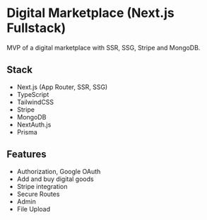 # Digital Marketplace (Next.js Fullstack)

MVP of a digital marketplace with SSR, SSG, Stripe and MongoDB.

## Stack
- Next.js (App Router, SSR, SSG)
- TypeScript
- TailwindCSS
- Stripe
- MongoDB
- NextAuth.js
- Prisma

## Features
- Authorization, Google OAuth
- Add and buy digital goods
- Stripe integration
- Secure Routes
- Admin
- File Upload